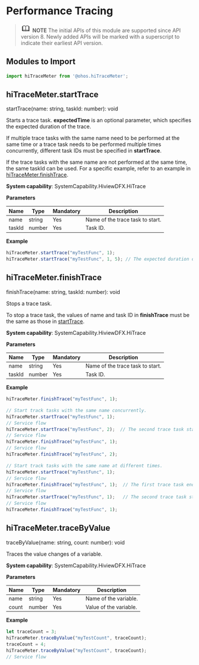 # Performance Tracing

> ![icon-note.gif](public_sys-resources/icon-note.gif) **NOTE**
> The initial APIs of this module are supported since API version 8. Newly added APIs will be marked with a superscript to indicate their earliest API version.


## Modules to Import

```js
import hiTraceMeter from '@ohos.hiTraceMeter';
```


## hiTraceMeter.startTrace

startTrace(name: string, taskId: number): void

Starts a trace task. **expectedTime** is an optional parameter, which specifies the expected duration of the trace.

If multiple trace tasks with the same name need to be performed at the same time or a trace task needs to be performed multiple times concurrently, different task IDs must be specified in **startTrace**.

If the trace tasks with the same name are not performed at the same time, the same taskId can be used. For a specific example, refer to an example in [hiTraceMeter.finishTrace](#hitracemeterfinishtrace).

**System capability**: SystemCapability.HiviewDFX.HiTrace

**Parameters**

| Name| Type| Mandatory| Description|
| -------- | -------- | -------- | -------- |
| name | string | Yes| Name of the trace task to start.|
| taskId | number | Yes| Task ID.|

**Example**

```js
hiTraceMeter.startTrace("myTestFunc", 1);
hiTraceMeter.startTrace("myTestFunc", 1, 5); // The expected duration of the trace task is 5 ms.
```


## hiTraceMeter.finishTrace

finishTrace(name: string, taskId: number): void

Stops a trace task.

To stop a trace task, the values of name and task ID in **finishTrace** must be the same as those in [startTrace](#hitracemeterstarttrace).

**System capability**: SystemCapability.HiviewDFX.HiTrace

**Parameters**

| Name| Type| Mandatory| Description|
| -------- | -------- | -------- | -------- |
| name | string | Yes| Name of the trace task to start.|
| taskId | number | Yes| Task ID.|

**Example**

```js
hiTraceMeter.finishTrace("myTestFunc", 1);
```

```js
// Start track tasks with the same name concurrently.
hiTraceMeter.startTrace("myTestFunc", 1);
// Service flow
hiTraceMeter.startTrace("myTestFunc", 2);  // The second trace task starts while the first task is still running. The first and second tasks have the same name but different task IDs.
// Service flow
hiTraceMeter.finishTrace("myTestFunc", 1);
// Service flow
hiTraceMeter.finishTrace("myTestFunc", 2);
```

```js
// Start track tasks with the same name at different times.
hiTraceMeter.startTrace("myTestFunc", 1);
// Service flow
hiTraceMeter.finishTrace("myTestFunc", 1);  // The first trace task ends.
// Service flow
hiTraceMeter.startTrace("myTestFunc", 1);   // The second trace task starts after the first task ends. The two tasks have the same name and task ID. 
// Service flow
hiTraceMeter.finishTrace("myTestFunc", 1);
```


## hiTraceMeter.traceByValue

traceByValue(name: string, count: number): void

Traces the value changes of a variable.

**System capability**: SystemCapability.HiviewDFX.HiTrace

**Parameters**

| Name| Type| Mandatory| Description|
| -------- | -------- | -------- | -------- |
| name | string | Yes| Name of the variable.|
| count | number | Yes| Value of the variable.|

**Example**
```js
let traceCount = 3;
hiTraceMeter.traceByValue("myTestCount", traceCount);
traceCount = 4;
hiTraceMeter.traceByValue("myTestCount", traceCount);
// Service flow
```
